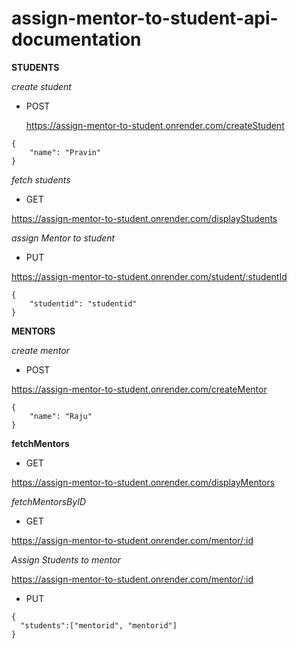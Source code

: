 # assign-mentor-to-student-api-documentation

**STUDENTS**

*create student*

- POST
  
  https://assign-mentor-to-student.onrender.com/createStudent
  
```
{
    "name": "Pravin"
}
```

*fetch students*

- GET

https://assign-mentor-to-student.onrender.com/displayStudents

*assign Mentor to student*

- PUT

https://assign-mentor-to-student.onrender.com/student/:studentId

```
{
    "studentid": "studentid"
}
```

**MENTORS**

*create mentor*

- POST

https://assign-mentor-to-student.onrender.com/createMentor

```
{
    "name": "Raju"
}
```

**fetchMentors**

- GET
  
https://assign-mentor-to-student.onrender.com/displayMentors

*fetchMentorsByID*

- GET
  
https://assign-mentor-to-student.onrender.com/mentor/:id

*Assign Students to mentor*

https://assign-mentor-to-student.onrender.com/mentor/:id

- PUT
```
{
  "students":["mentorid", "mentorid"]
}
```
